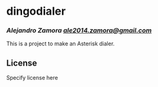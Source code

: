 # dingodialer
### _Alejandro Zamora <ale2014.zamora@gmail.com>_

This is a project to make an Asterisk dialer.

## License

Specify license here
